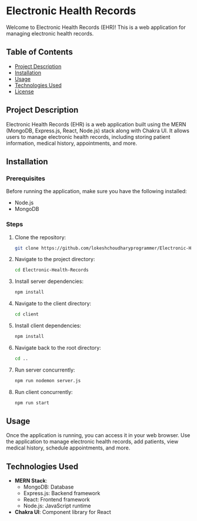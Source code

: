 # Electronic Health Records

Welcome to Electronic Health Records (EHR)! This is a web application for managing electronic health records.

## Table of Contents

- [Project Description](#project-description)
- [Installation](#installation)
- [Usage](#usage)
- [Technologies Used](#technologies-used)
- [License](#license)

## Project Description

Electronic Health Records (EHR) is a web application built using the MERN (MongoDB, Express.js, React, Node.js) stack along with Chakra UI. It allows users to manage electronic health records, including storing patient information, medical history, appointments, and more.

## Installation

### Prerequisites

Before running the application, make sure you have the following installed:

- Node.js
- MongoDB

### Steps

1. Clone the repository:

   ```bash
   git clone https://github.com/lokeshchoudharyprogrammer/Electronic-Health-Records.git

   ```

2. Navigate to the project directory:

   ```bash
   cd Electronic-Health-Records
   ```

3. Install server dependencies:

   ```bash
   npm install
   ```

4. Navigate to the client directory:

   ```bash
   cd client
   ```

5. Install client dependencies:

   ```bash
   npm install
   ```

6. Navigate back to the root directory:

   ```bash
   cd ..
   ```

7. Run  server  concurrently:

   ```bash
   npm run nodemon server.js
   ```
8. Run  client concurrently:

   ```bash
   npm run start
   ```
   

## Usage

Once the application is running, you can access it in your web browser. Use the application to manage electronic health records, add patients, view medical history, schedule appointments, and more.

## Technologies Used

- **MERN Stack**:
  - MongoDB: Database
  - Express.js: Backend framework
  - React: Frontend framework
  - Node.js: JavaScript runtime
- **Chakra UI**: Component library for React

